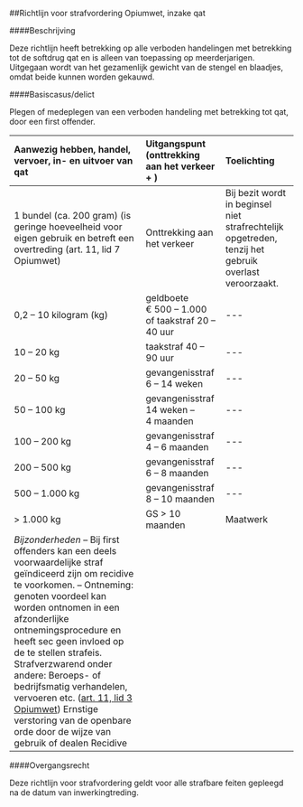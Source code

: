 <meta http-equiv='Content-Type' content='text/html; charset=utf-8' />

##Richtlijn voor strafvordering Opiumwet, inzake qat 

####Beschrijving

Deze richtlijn heeft betrekking op alle verboden handelingen met betrekking tot de softdrug qat en is alleen van toepassing op meerderjarigen. Uitgegaan wordt van het gezamenlijk gewicht van de stengel en blaadjes, omdat beide kunnen worden gekauwd.    

####Basiscasus/delict

Plegen of medeplegen van een verboden handeling met betrekking tot qat, door een first offender.  

| Aanwezig hebben, handel, vervoer, in- en uitvoer van qat  | Uitgangspunt  (onttrekking aan het verkeer + )  | Toelichting  |
|:---|:---|:---|
| 1 bundel (ca. 200 gram)  (is geringe hoeveelheid voor eigen gebruik en betreft een overtreding (art. 11, lid 7 Opiumwet)  | Onttrekking aan het verkeer  | Bij bezit wordt in beginsel niet strafrechtelijk opgetreden, tenzij het gebruik overlast veroorzaakt.  |
| 0,2 – 10 kilogram (kg)  | geldboete € 500 – 1.000 of  taakstraf 20 – 40 uur  | --- |
| 10 – 20 kg  | taakstraf 40 – 90 uur  | --- |
| 20 – 50 kg  | gevangenisstraf 6 – 14 weken  | --- |
| 50 – 100 kg  | gevangenisstraf 14 weken – 4 maanden  | --- |
| 100 – 200 kg  | gevangenisstraf 4 – 6 maanden  | --- |
| 200 – 500 kg  | gevangenisstraf 6 – 8 maanden  | --- |
| 500 – 1.000 kg  | gevangenisstraf 8 – 10 maanden  | --- |
| > 1.000 kg  | GS > 10 maanden  | Maatwerk  |
|  *Bijzonderheden*   – Bij first offenders kan een deels voorwaardelijke straf geïndiceerd zijn om recidive te voorkomen.  – Ontneming: genoten voordeel kan worden ontnomen in een afzonderlijke ontnemingsprocedure en heeft sec geen invloed op de te stellen strafeis.  Strafverzwarend onder andere:  Beroeps- of bedrijfsmatig verhandelen, vervoeren etc. ([art. 11, lid 3 Opiumwet](../../../../../../../../wet/opiumwet/BWBR0001941/README.md))  Ernstige verstoring van de openbare orde door de wijze van gebruik of dealen  Recidive  |

####Overgangsrecht

Deze richtlijn voor strafvordering geldt voor alle strafbare feiten gepleegd na de datum van inwerkingtreding.     
